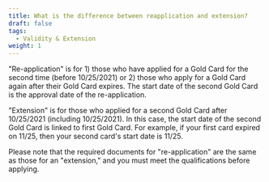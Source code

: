 ```yaml
---
title: What is the difference between reapplication and extension?
draft: false
tags:
  - Validity & Extension
weight: 1
---
```

"Re-application" is for 1) those who have applied for a Gold Card for the second time (before 10/25/2021) or 2) those who apply for a Gold Card again after their Gold Card expires. The start date of the second Gold Card is the approval date of the re-application.

"Extension" is for those who applied for a second Gold Card after 10/25/2021 (including 10/25/2021). In this case, the start date of the second Gold Card is linked to first Gold Card. For example, if your first card expired on 11/25, then your second card's start date is 11/25.

Please note that the required documents for "re-application" are the same as those for an "extension," and you must meet the qualifications before applying.